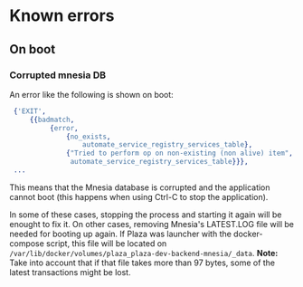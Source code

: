 # Known errors

## On boot

### Corrupted mnesia DB

An error like the following is shown on boot:

```erlang
 {'EXIT',
     {{badmatch,
          {error,
              {no_exists,
                  automate_service_registry_services_table},
              {"Tried to perform op on non-existing (non alive) item",
               automate_service_registry_services_table}}},
 ...
```

This means that the Mnesia database is corrupted and the application cannot boot (this happens when using Ctrl-C to stop the application).

In some of these cases, stopping the process and starting it again will be enought to fix it.
On other cases, removing Mnesia's LATEST.LOG file will be needed for booting up again. If Plaza was launcher with the docker-compose script, this file will be located on `/var/lib/docker/volumes/plaza_plaza-dev-backend-mnesia/_data`.
**Note:** Take into account that if that file takes more than 97 bytes, some of the latest transactions might be lost.
